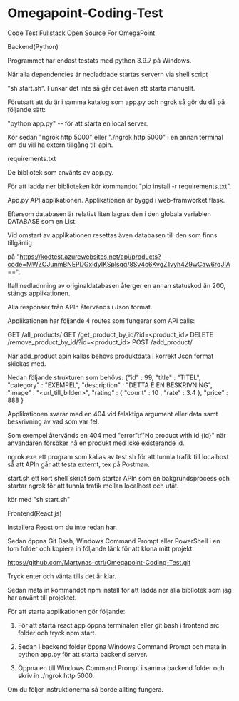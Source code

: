 # Omegapoint-Coding-Test
Code Test Fullstack Open Source For OmegaPoint

Backend(Python)

Programmet har endast testats med python 3.9.7 på Windows.

När alla dependencies är nedladdade startas servern via shell script

"sh start.sh". Funkar det inte så går det även att starta manuellt.

Förutsatt att du är i samma katalog som app.py och ngrok så gör du då på följande sätt:

"python app.py" -- för att starta en local server.

Kör sedan "ngrok http 5000" eller "./ngrok http 5000" i en annan terminal om du vill ha extern tillgång till apin.

requirements.txt

De bibliotek som använts av app.py.

För att ladda ner biblioteken kör kommandot "pip install -r requirements.txt".

App.py API applikationen. Applikationen är byggd i web-framworket flask.

Eftersom databasen är relativt liten lagras den i den globala variablen DATABASE som en List. 

Vid omstart av applikationen resettas även databasen till den som finns tillgänlig

på "https://kodtest.azurewebsites.net/api/products?code=MWZOJunmBNEPDGxldyIKSplsqq/8Sv4c6KvgZ1vyh4Z9wCaw6rqJIA==".

Ifall nedladnning av originaldatabasen återger en annan statuskod än 200, stängs applikationen.

Alla responser från APIn återvänds i Json format.

Applikationen har följande 4 routes som fungerar som API calls:

GET  	/all_products/
GET  	/get_product_by_id/?id=<product_id>
DELETE  /remove_product_by_id/?id=<product_id>
POST  	/add_product/

När add_product apin kallas behövs produktdata i korrekt Json format skickas med.

Nedan följande strukturen som behövs:
        {"id" : 99,
        "title" : "TITEL",
        "category" : "EXEMPEL",
        "description" : "DETTA E EN BESKRIVNING",
        "image" : "<url_till_bilden>",
        "rating" : { "count" : 10 , "rate" : 3.4 },
        "price" : 888
	}
  
Applikationen svarar med en 404 vid felaktiga argument eller data samt beskrivning av vad som var fel.

Som exempel återvänds en 404 med "error":f"No product with id {id}" när användaren försöker nå en produkt med icke existerande id.

ngrok.exe ett program som kallas av test.sh för att tunnla trafik till localhost så att APIn går att testa externt, tex på Postman.

start.sh ett kort shell skript som startar APIn som en bakgrundsprocess och startar ngrok för att tunnla trafik mellan localhost och utåt.

kör med "sh start.sh"

Frontend(React js)

Installera React om du inte redan har.

Sedan öppna Git Bash, Windows Command Prompt eller PowerShell i en tom folder och kopiera in följande länk för att klona mitt projekt:

https://github.com/Martynas-ctrl/Omegapoint-Coding-Test.git

Tryck enter och vänta tills det är klar.

Sedan mata in kommandot npm install för att ladda ner alla bibliotek som jag har använt till projektet.

För att starta applikationen gör följande:

1. För att starta react app öppna terminalen eller git bash i frontend src folder och tryck npm start.

2. Sedan i backend folder öppna Windows Command Prompt och mata in python app.py för att starta backend server.

3. Öppna en till Windows Command Prompt i samma backend folder och skriv in ./ngrok http 5000.

Om du följer instruktionerna så borde allting fungera.
